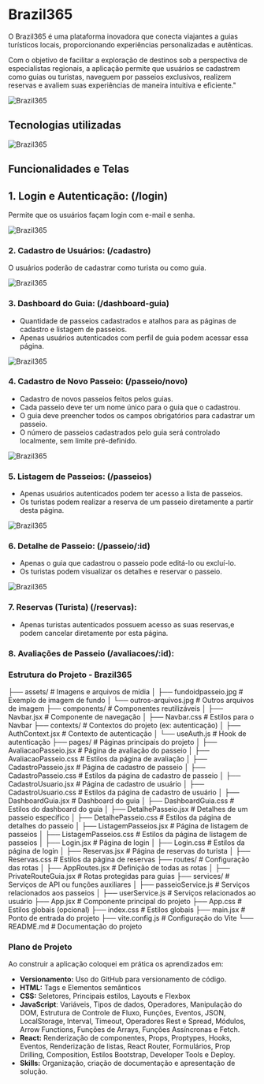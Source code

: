 # Brazil365

O Brazil365 é uma plataforma inovadora que conecta viajantes a guias turísticos locais, proporcionando experiências personalizadas e autênticas. 

Com o objetivo de facilitar a exploração de destinos sob a perspectiva de especialistas regionais, a aplicação permite que usuários se cadastrem como guias ou turistas, naveguem por passeios exclusivos, realizem reservas e avaliem suas experiências de maneira intuitiva e eficiente."

![Brazil365](./src/assets/Read.me-Brazil365.png)

## Tecnologias utilizadas

![Brazil365](./src/assets/tecnologiasutilizadas.png)

## Funcionalidades e Telas 

## 1. Login e Autenticação: (/login)
Permite que os usuários façam login com e-mail e senha. 

![Brazil365](./src/assets/PaginadeLogin.png)

### 2. Cadastro de Usuários: (/cadastro)
O usuários poderão de cadastrar como turista ou como guia.

![Brazil365](./src/assets/TelaCadastro.png)

### 3. Dashboard do Guia: (/dashboard-guia)
* Quantidade de passeios cadastrados e atalhos para as páginas de cadastro e listagem de passeios.
* Apenas usuários autenticados com perfil de guia podem acessar essa página.

![Brazil365](./src/assets/TelaDashGuia.png)

### 4. Cadastro de Novo Passeio: (/passeio/novo)

* Cadastro de novos passeios feitos pelos guias.
* Cada passeio deve ter um nome único para o guia que o cadastrou.
* O guia deve preencher todos os campos obrigatórios para cadastrar um passeio.
* O número de passeios cadastrados pelo guia será controlado localmente, sem limite pré-definido.

![Brazil365](./src/assets/TelaCadastroPasseio.png)


### 5. Listagem de Passeios: (/passeios)

* Apenas usuários autenticados podem ter acesso a lista de passeios.
* Os turistas podem realizar a reserva de um passeio diretamente a partir desta página.

![Brazil365](./src/assets/Telalistagemdepasseios.png)

### 6. Detalhe de Passeio: (/passeio/:id)

* Apenas o guia que cadastrou o passeio pode editá-lo ou excluí-lo.
* Os turistas podem visualizar os detalhes e reservar o passeio.

![Brazil365](./src/assets/Teladetalhepasseio.png)


### 7. Reservas (Turista) (/reservas):

* Apenas turistas autenticados possuem acesso as suas reservas,e podem cancelar
diretamente por esta página.


### 8. Avaliações de Passeio (/avaliacoes/:id):


### Estrutura do Projeto - Brazil365

├── assets/                          # Imagens e arquivos de mídia
│   ├── fundoidpasseio.jpg            # Exemplo de imagem de fundo
│   └── outros-arquivos.jpg           # Outros arquivos de imagem
├── components/                      # Componentes reutilizáveis
│   ├── Navbar.jsx                    # Componente de navegação
│   ├── Navbar.css                    # Estilos para o Navbar
├── contexts/                        # Contextos do projeto (ex: autenticação)
│   ├── AuthContext.jsx               # Contexto de autenticação
│   └── useAuth.js                    # Hook de autenticação
├── pages/                           # Páginas principais do projeto
│   ├── AvaliacaoPasseio.jsx          # Página de avaliação do passeio
│   ├── AvaliacaoPasseio.css          # Estilos da página de avaliação
│   ├── CadastroPasseio.jsx           # Página de cadastro de passeio
│   ├── CadastroPasseio.css           # Estilos da página de cadastro de passeio
│   ├── CadastroUsuario.jsx           # Página de cadastro de usuário
│   ├── CadastroUsuario.css           # Estilos da página de cadastro de usuário
│   ├── DashboardGuia.jsx             # Dashboard do guia
│   ├── DashboardGuia.css             # Estilos do dashboard do guia
│   ├── DetalhePasseio.jsx            # Detalhes de um passeio específico
│   ├── DetalhePasseio.css            # Estilos da página de detalhes do passeio
│   ├── ListagemPasseios.jsx          # Página de listagem de passeios
│   ├── ListagemPasseios.css          # Estilos da página de listagem de passeios
│   ├── Login.jsx                     # Página de login
│   ├── Login.css                     # Estilos da página de login
│   ├── Reservas.jsx                  # Página de reservas do turista
│   ├── Reservas.css                  # Estilos da página de reservas
├── routes/                          # Configuração das rotas
│   ├── AppRoutes.jsx                 # Definição de todas as rotas
│   ├── PrivateRouteGuia.jsx          # Rotas protegidas para guias
├── services/                        # Serviços de API ou funções auxiliares
│   ├── passeioService.js             # Serviços relacionados aos passeios
│   ├── userService.js                # Serviços relacionados ao usuário
├── App.jsx                          # Componente principal do projeto
├── App.css                          # Estilos globais (opcional)
├── index.css                        # Estilos globais
├── main.jsx                         # Ponto de entrada do projeto
├── vite.config.js                   # Configuração do Vite
└── README.md                        # Documentação do projeto

### Plano de Projeto

Ao construir a aplicação coloquei em prática os aprendizados em:

* **Versionamento:** Uso do GitHub para versionamento de código.
* **HTML:** Tags e Elementos semânticos
* **CSS:** Seletores, Principais estilos, Layouts e Flexbox
* **JavaScript**: Variáveis, Tipos de dados, Operadores, Manipulação do DOM, Estrutura de Controle de Fluxo, Funções, Eventos, JSON, LocalStorage, Interval, Timeout, Operadores Rest e Spread, Módulos, Arrow Functions, Funções de Arrays, Funções Assíncronas e Fetch.
* **React:** Renderização de componentes, Props, Proptypes, Hooks, Eventos, Renderização de listas, React Router, Formulários, Prop Drilling, Composition, Estilos Bootstrap, Developer Tools e Deploy.
* **Skills:** Organização, criação de documentação e apresentação de solução.
